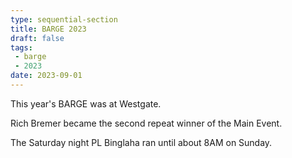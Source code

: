 ```yaml
---
type: sequential-section
title: BARGE 2023
draft: false
tags:
 - barge
 - 2023
date: 2023-09-01
---
```


This year's BARGE was at Westgate.

Rich Bremer became the second repeat winner of the Main Event.

The Saturday night PL Binglaha ran until about 8AM on Sunday.
